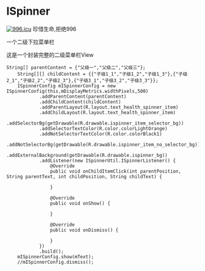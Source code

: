 # ISpinner

<a href="https://996.icu"><img src="https://img.shields.io/badge/link-996.icu-red.svg" alt="996.icu" /></a>
珍惜生命,拒绝996

一个二级下拉菜单栏

这是一个封装完整的二级菜单栏View




    String[] parentContent = {"父级一","父级二","父级三"};
        String[][] childContent = {{"子级1_1","子级1_2","子级1_3"},{"子级2_1","子级2_2","子级2_3"},{"子级3_1","子级3_2","子级3_3"}};
        ISpinnerConfig mISpinnerConfig = new ISpinnerConfig(this,mDisplayMetrics.widthPixels,500)
                .addParentContent(parentContent)
                .addChildContent(childContent)
                .addParentLayout(R.layout.text_health_spinner_item)
                .addChildLayout(R.layout.text_health_spinner_item)
                .addSelectorBg(getDrawable(R.drawable.ispinner_item_selector_bg))
                .addSelectorTextColor(R.color.colorLightOrange)
                .addNotSelectorTextColor(R.color.colorBlack1)
                .addNotSelectorBg(getDrawable(R.drawable.ispinner_item_no_selector_bg))
                .addExternalBackground(getDrawable(R.drawable.ispinner_bg))
                .addListener(new ISpinnerUtil.ISpinnerListener() {
                    @Override
                    public void onChildItemClick(int parentPosition, String parentText, int childPosition, String childText) {

                    }

                    @Override
                    public void onShow() {

                    }

                    @Override
                    public void onDismiss() {

                    }
                })
                .build();
        mISpinnerConfig.show(mText);
        //mISpinnerConfig.dismiss();
